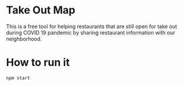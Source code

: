 # Take Out Map
This is a free tool for helping restaurants that are still open for take out during COVID 19 pandemic by sharing restaurant information with our neighborhood. 

# How to run it
```
npm start
